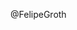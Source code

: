  @FelipeGroth

<!---
FelipeGroth/FelipeGroth is a ✨ special ✨ repository because its `README.md` (this file) appears on your GitHub profile.
You can click the Preview link to take a look at your changes.
--->
